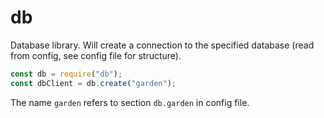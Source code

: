 # db

Database library. Will create a connection to the specified database (read from config, see config file for structure).

```javascript
const db = require("db");
const dbClient = db.create("garden");
```

The name `garden` refers to section `db.garden` in config file.
